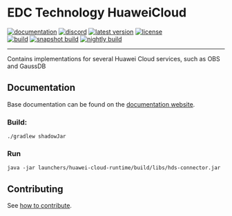 # EDC Technology HuaweiCloud

[![documentation](https://img.shields.io/badge/documentation-8A2BE2?style=flat-square)](https://eclipse-edc.github.io)
[![discord](https://img.shields.io/badge/discord-chat-brightgreen.svg?style=flat-square&logo=discord)](https://discord.gg/n4sD9qtjMQ)
[![latest version](https://img.shields.io/maven-central/v/org.eclipse.edc.huaweicloud/obs-core?logo=apache-maven&style=flat-square&label=latest%20version)](https://search.maven.org/artifact/org.eclipse.edc.huaweicloud/obs-core)
[![license](https://img.shields.io/github/license/eclipse-edc/Technology-Azure?style=flat-square&logo=apache)](https://www.apache.org/licenses/LICENSE-2.0)
<br>
[![build](https://img.shields.io/github/actions/workflow/status/eclipse-edc/Technology-HuaweiCloud/verify.yaml?branch=main&logo=GitHub&style=flat-square&label=ci)](https://github.com/eclipse-edc/Technology-HuaweiCloud/actions/workflows/verify.yaml?query=branch%3Amain)
[![snapshot build](https://img.shields.io/github/actions/workflow/status/eclipse-edc/Technology-HuaweiCloud/trigger_snapshot.yml?branch=main&logo=GitHub&style=flat-square&label=snapshot-build)](https://github.com/eclipse-edc/Technology-HuaweiCloud/actions/workflows/trigger_snapshot.yml)
[![nightly build](https://img.shields.io/github/actions/workflow/status/eclipse-edc/Technology-HuaweiCloud/nightly.yaml?branch=main&logo=GitHub&style=flat-square&label=nightly-build)](https://github.com/eclipse-edc/Technology-HuaweiCloud/actions/workflows/nightly.yaml)

---

Contains implementations for several Huawei Cloud services, such as OBS and GaussDB

## Documentation

Base documentation can be found on the [documentation website](https://eclipse-edc.github.io).

### Build:
```shell
./gradlew shadowJar
```

### Run
```shell
java -jar launchers/huawei-cloud-runtime/build/libs/hds-connector.jar
```
## Contributing

See [how to contribute](https://github.com/eclipse-edc/eclipse-edc.github.io/blob/main/CONTRIBUTING.md).
